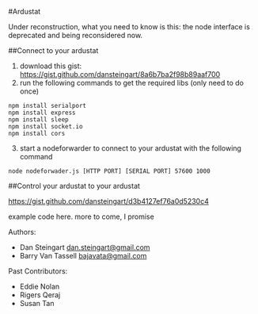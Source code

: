 #Ardustat

Under reconstruction, what you need to know is this: the node interface is deprecated and being reconsidered now.

##Connect to your ardustat
1) download this gist: https://gist.github.com/dansteingart/8a6b7ba2f98b89aaf700
2) run the following commands to get the required libs (only need to do once)
```
npm install serialport
npm install express
npm install sleep
npm install socket.io
npm install cors
```
3) start a nodeforwarder to connect to your ardustat with the following command

 ```node nodeforwader.js [HTTP PORT] [SERIAL PORT] 57600 1000```

##Control your ardustat to your ardustat

https://gist.github.com/dansteingart/d3b4127ef76a0d5230c4


example code here.  more to come, I promise




Authors:
- Dan Steingart <dan.steingart@gmail.com>
- Barry Van Tassell <bajavata@gmail.com>

Past Contributors:
- Eddie Nolan 
- Rigers Qeraj 
- Susan Tan 

